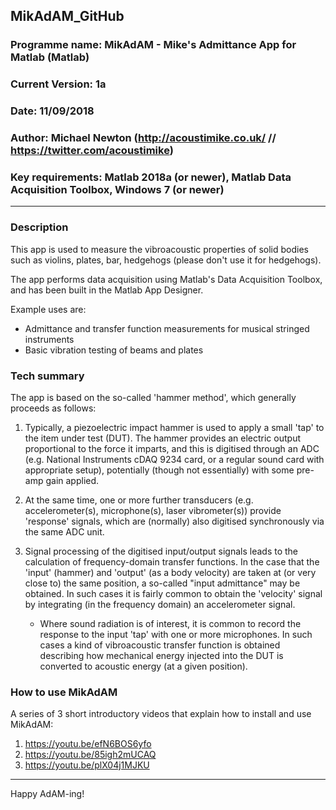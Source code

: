 ## MikAdAM_GitHub
### Programme name: MikAdAM - Mike's Admittance App for Matlab (Matlab)

### Current Version: 1a

### Date: 11/09/2018

### Author: Michael Newton (http://acoustimike.co.uk/ // https://twitter.com/acoustimike)

### Key requirements: Matlab 2018a (or newer), Matlab Data Acquisition Toolbox, Windows 7 (or newer)

---

### Description
This app is used to measure the vibroacoustic properties of solid bodies such as violins, plates,
bar, hedgehogs (please don't use it for hedgehogs).

The app performs data acquisition using Matlab's Data Acquisition Toolbox, and has been built in the
Matlab App Designer.

Example uses are: 
* Admittance and transfer function measurements for musical stringed instruments 
* Basic vibration testing of beams and plates

### Tech summary
The app is based on the so-called 'hammer method', which generally proceeds as follows:

1. Typically, a piezoelectric impact hammer is used to apply a small 'tap' to the item under test
(DUT). The hammer provides an electric output proportional to the force it imparts, and this is
digitised through an ADC (e.g. National Instruments cDAQ 9234 card, or a regular sound card with
appropriate setup), potentially (though not essentially) with some pre-amp gain applied.

2. At the same time, one or more further transducers (e.g. accelerometer(s), microphone(s), laser vibrometer(s)) provide 
'response' signals, which are (normally) also digitised synchronously via the same ADC unit. 

3. Signal processing of the digitised input/output signals leads to the calculation of frequency-domain transfer functions. 
In the case that the 'input' (hammer) and 'output' (as a body velocity) are taken at (or very close to) the same position, a so-called "input admittance"
may be obtained. In such cases it is fairly common to obtain the 'velocity' signal by integrating (in the frequency domain) an accelerometer signal. 
	* Where sound radiation is of interest, it is common to record the response to the input 'tap' with one or more microphones. In such cases
a kind of vibroacoustic transfer function is obtained describing how mechanical energy injected into the DUT is converted to acoustic energy (at a given position).



### How to use MikAdAM
A series of 3 short introductory videos that explain how to install and use MikAdAM:

1. https://youtu.be/efN6BOS6yfo 
2. https://youtu.be/85igh2mUCAQ 
3. https://youtu.be/plX04j1MJKU

---

Happy AdAM-ing!  